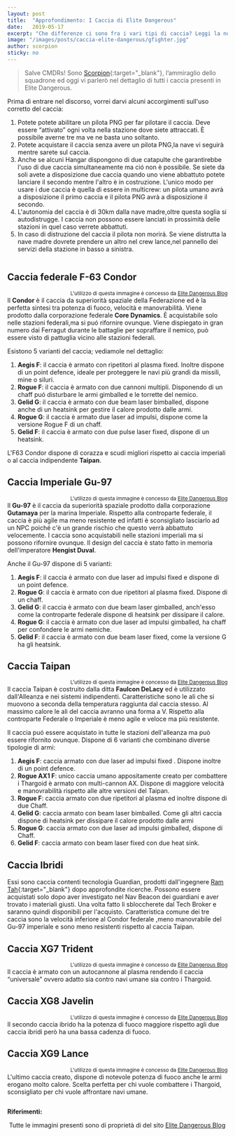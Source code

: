 ```yaml
---
layout: post
title:  "Approfondimento: I Caccia di Elite Dangerous"
date:   2019-05-17
excerpt: "Che differenze ci sono fra i vari tipi di caccia? Leggi la nostra panoramica su tutte le varianti di fighter presenti in Elite: Dangerous"
image: "/images/posts/caccia-elite-dangerous/gfighter.jpg"
author: scorpion
sticky: no
---
```

> Salve CMDRs! Sono [Scorpion](https://my.playstation.com/profile/Scorpion01924){:target="_blank"}, l’ammiraglio dello squadrone ed oggi vi parlerò nel dettaglio di tutti i caccia presenti in Elite Dangerous.

Prima di entrare nel discorso, vorrei darvi alcuni accorgimenti sull'uso corretto del caccia:

1. Potete  potete abilitare un pilota PNG per far pilotare il caccia. Deve essere “attivato” ogni volta nella stazione dove siete attraccati. È possibile averne tre ma ve ne basta uno soltanto.
2. Potete acquistare il caccia senza avere un pilota PNG,la nave vi seguirà mentre sarete sul caccia.
3. Anche se alcuni Hangar dispongono di due catapulte che garantirebbe  l'uso di due caccia simultaneamente ma ció non è possibile. Se siete da soli avete a disposizione due caccia quando uno viene abbattuto potete lanciare il secondo mentre l'altro è in costruzione. L'unico modo per usare i due caccia è quella di essere in multicrew: un pilota umano avrà a disposizione il primo  caccia e il pilota PNG avrà a disposizione il secondo.
4. L'autonomia del caccia è di 30km dalla nave madre,oltre questa soglia si autodistrugge. I caccia non possono essere lanciati in prossimità delle stazioni in quel caso verrete abbattuti.
5. In caso di distruzione del caccia il pilota non morirá. Se viene distrutta la nave madre dovrete prendere un altro nel crew lance,nel pannello dei servizi della stazione in basso a sinistra.

<span class="image fit"><img src="/images/Elite-Division-png.png" alt=""></span>

## Caccia federale F-63 Condor

<span class="image fit"><img src="/images/posts/caccia-elite-dangerous/condor.png" alt=""><sup style="float:right;">L'utilizzo di questa immagine è concesso da <a href="http://www.elite-dangerous-blog.co.uk/post/Elite-Dangerous-Ship-Blueprints-January-2019" target="_blank" rel="nofollow">Elite Dangerous Blog</a></sup></span>

Il **Condor** è il caccia da superiorità spaziale della Federazione ed è la perfetta sintesi tra potenza di fuoco, velocità e manovrabilità. Viene prodotto dalla corporazione federale **Core Dynamics**.
È acquistabile solo nelle stazioni federali,ma si puó rifornire ovunque.
Viene dispiegato in gran numero dai Ferragut durante le battaglie  per sopraffare il nemico, può essere visto di pattuglia vicino alle stazioni federali.

Esistono 5 varianti del caccia; vediamole nel dettaglio:

1. **Aegis F**: il caccia è armato con ripetitori al plasma fixed. Inoltre dispone di un point defence, ideale per proteggere le navi più grandi da missili, mine o siluri.
2. **Rogue F**: il caccia è armato con due cannoni multipli. Disponendo di un chaff puó disturbare  le armi gimballed e le torrette del nemico.
3. **Gelid G**: il caccia è armato con due beam laser bimballed, dispone anche di un heatsink per gestire il calore prodotto dalle armi.
4. **Rogue G**: il caccia è armato due laser ad impulsi, dispone come la versione Rogue F di un chaff.
5. **Gelid F**: il caccia è armato con due pulse laser fixed, dispone di un heatsink.

L'F63 Condor dispone di corazza e scudi migliori rispetto ai caccia imperiali o al caccia indipendente **Taipan**.

## Caccia Imperiale Gu-97

<span class="image fit"><img src="/images/posts/caccia-elite-dangerous/imperial.png" alt=""><sup style="float:right;">L'utilizzo di questa immagine è concesso da <a href="http://www.elite-dangerous-blog.co.uk/post/Elite-Dangerous-Ship-Blueprints-January-2019" target="_blank" rel="nofollow">Elite Dangerous Blog</a></sup></span>

Il **Gu-97** è il caccia da superiorità spaziale prodotto dalla corporazione **Gutamaya** per la marina Imperiale.
Rispetto alla controparte federale, il caccia è più agile ma meno resistente ed infatti è sconsigliato lasciarlo ad un NPC poiché c'è un grande rischio che questo verrà abbattuto velocemente.
I caccia sono acquistabili nelle stazioni imperiali ma si possono rifornire ovunque.
Il design del caccia è stato fatto in memoria dell'imperatore **Hengist Duval**.

Anche il Gu-97 dispone di 5 varianti:

1. **Aegis F**: il caccia è armato con due laser ad impulsi fixed e dispone di un point defence.
2. **Rogue G**: il caccia è armato con due ripetitori al plasma fixed. Dispone di un chaff.
3. **Gelid G**: il caccia è armato con due beam laser gimballed, anch'esso come la controparte federale dispone di heatsink per dissipare il calore.
4. **Rogue G**: il caccia è armato con due laser ad impulsi gimballed, ha chaff per confondere le armi nemiche.
5. **Gelid F**: il caccia è armato con due beam laser fixed, come la versione G ha gli heatsink.

## Caccia Taipan

<span class="image fit"><img src="/images/posts/caccia-elite-dangerous/taipan.png" alt=""><sup style="float:right;">L'utilizzo di questa immagine è concesso da <a href="http://www.elite-dangerous-blog.co.uk/post/Elite-Dangerous-Ship-Blueprints-January-2019" target="_blank" rel="nofollow">Elite Dangerous Blog</a></sup></span>

Il caccia Taipan è costruito dalla ditta **Faulcon DeLacy** ed è utilizzato dall'Alleanza e nei sistemi indipendenti.
Caratteristiche sono le ali che si muovono a seconda della temperatura raggiunta dal caccia stesso. Al massimo calore le ali del caccia avranno una forma a V. 
Rispetto alla controparte Federale o Imperiale è meno agile e veloce ma più resistente.

Il caccia puó essere acquistato in tutte le stazioni dell'alleanza ma può essere rifornito ovunque.
Dispone di 6 varianti che combinano diverse tipologie di armi:

1. **Aegis F**: caccia armato con due laser ad impulsi fixed . Dispone inoltre di un point defence.
2. **Rogue AX1 F**: unico caccia umano appositamente creato per combattere i Thargoid è armato con multi-cannon AX. Dispone di maggiore velocità e manovrabilità rispetto alle altre versioni del Taipan.
3. **Rogue F**: caccia armato con due ripetitori al plasma ed inoltre dispone di due Chaff.
4. **Gelid G**: caccia armato con beam laser bimballed. Come gli altri caccia dispone di heatsink per dissipare il calore prodotto dalle armi 
5. **Rogue G**: caccia armato con due laser ad impulsi gimballed, dispone di Chaff.
6. **Gelid F**: caccia armato con beam laser fixed con due heat sink.

## Caccia Ibridi

Essi sono caccia contenti tecnologia Guardian, prodotti dall'ingegnere [Ram Tah](/blog/storia-dei-thargoid/#stato-attuale-del-conflitto){:target="_blank"} dopo approfondite ricerche.
Possono essere acquistati solo dopo aver investigato nel Nav Beacon dei guardiani e aver trovato i materiali giusti. Una volta fatto li sbloccherete dal Tech Broker e saranno quindi disponibili per l'acquisto. Caratteristica comune dei tre caccia sono la velocità inferiore al Condor federale ,meno manovrabile del Gu-97 imperiale e sono meno resistenti rispetto al caccia Taipan.

## Caccia XG7 Trident

<span class="image fit"><img src="/images/posts/caccia-elite-dangerous/trident.png" alt=""><sup style="float:right;">L'utilizzo di questa immagine è concesso da <a href="http://www.elite-dangerous-blog.co.uk/post/Elite-Dangerous-Ship-Blueprints-January-2019" target="_blank" rel="nofollow">Elite Dangerous Blog</a></sup></span>

Il caccia è armato con un autocannone al plasma rendendo il caccia “universale” ovvero adatto sia contro navi umane sia contro i Thargoid.

## Caccia XG8 Javelin

<span class="image fit"><img src="/images/posts/caccia-elite-dangerous/javelin.png" alt=""><sup style="float:right;">L'utilizzo di questa immagine è concesso da <a href="http://www.elite-dangerous-blog.co.uk/post/Elite-Dangerous-Ship-Blueprints-January-2019" target="_blank" rel="nofollow">Elite Dangerous Blog</a></sup></span>

Il secondo caccia ibrido ha la potenza di fuoco maggiore rispetto agli due caccia ibridi però ha una bassa cadenza di fuoco.

## Caccia XG9 Lance

<span class="image fit"><img src="/images/posts/caccia-elite-dangerous/lance.png" alt=""><sup style="float:right;">L'utilizzo di questa immagine è concesso da <a href="http://www.elite-dangerous-blog.co.uk/post/Elite-Dangerous-Ship-Blueprints-January-2019" target="_blank" rel="nofollow">Elite Dangerous Blog</a></sup></span>

L'ultimo caccia creato, dispone di notevole potenza di fuoco anche le armi erogano molto calore. Scelta perfetta per chi vuole combattere i Thargoid, sconsigliato per chi vuole affrontare navi umane.

<span class="image fit"><img src="/images/Elite-Division-png.png" alt=""></span>
<div class="box alt">
<b>Riferimenti:</b>
<p><i class="fa fa-hand-o-right fa-lg" aria-hidden="true" style="color: #f07b05;"></i>&nbsp;Tutte le immagini presenti sono di proprietà di del sito <a href="http://www.elite-dangerous-blog.co.uk/post/Elite-Dangerous-Ship-Blueprints-January-2019">Elite Dangerous Blog</a></p>
</div>